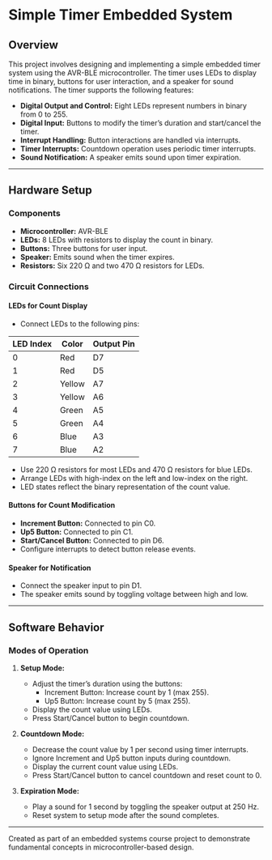 # Simple Timer Embedded System

## Overview

This project involves designing and implementing a simple embedded timer system using the AVR-BLE microcontroller. The timer uses LEDs to display time in binary, buttons for user interaction, and a speaker for sound notifications. The timer supports the following features:

- **Digital Output and Control:** Eight LEDs represent numbers in binary from 0 to 255.
- **Digital Input:** Buttons to modify the timer’s duration and start/cancel the timer.
- **Interrupt Handling:** Button interactions are handled via interrupts.
- **Timer Interrupts:** Countdown operation uses periodic timer interrupts.
- **Sound Notification:** A speaker emits sound upon timer expiration.

---

## Hardware Setup

### Components
- **Microcontroller:** AVR-BLE
- **LEDs:** 8 LEDs with resistors to display the count in binary.
- **Buttons:** Three buttons for user input.
- **Speaker:** Emits sound when the timer expires.
- **Resistors:** Six 220 Ω and two 470 Ω resistors for LEDs.

### Circuit Connections
#### LEDs for Count Display
- Connect LEDs to the following pins:

| LED Index | Color  | Output Pin |
|-----------|--------|------------|
| 0         | Red    | D7         |
| 1         | Red    | D5         |
| 2         | Yellow | A7         |
| 3         | Yellow | A6         |
| 4         | Green  | A5         |
| 5         | Green  | A4         |
| 6         | Blue   | A3         |
| 7         | Blue   | A2         |

- Use 220 Ω resistors for most LEDs and 470 Ω resistors for blue LEDs.
- Arrange LEDs with high-index on the left and low-index on the right.
- LED states reflect the binary representation of the count value.

#### Buttons for Count Modification
- **Increment Button:** Connected to pin C0.
- **Up5 Button:** Connected to pin C1.
- **Start/Cancel Button:** Connected to pin D6.
- Configure interrupts to detect button release events.

#### Speaker for Notification
- Connect the speaker input to pin D1.
- The speaker emits sound by toggling voltage between high and low.

---

## Software Behavior

### Modes of Operation
1. **Setup Mode:**
   - Adjust the timer’s duration using the buttons:
     - Increment Button: Increase count by 1 (max 255).
     - Up5 Button: Increase count by 5 (max 255).
   - Display the count value using LEDs.
   - Press Start/Cancel button to begin countdown.

2. **Countdown Mode:**
   - Decrease the count value by 1 per second using timer interrupts.
   - Ignore Increment and Up5 button inputs during countdown.
   - Display the current count value using LEDs.
   - Press Start/Cancel button to cancel countdown and reset count to 0.

3. **Expiration Mode:**
   - Play a sound for 1 second by toggling the speaker output at 250 Hz.
   - Reset system to setup mode after the sound completes.

---

Created as part of an embedded systems course project to demonstrate fundamental concepts in microcontroller-based design.
